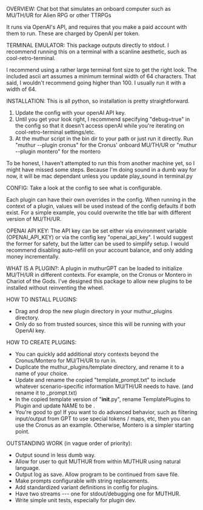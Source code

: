 OVERVIEW:
Chat bot that simulates an onboard computer such as MU/TH/UR for Alien RPG or other TTRPGs

It runs via OpenAI's API, and requires that you make a paid account with them to run. These are charged by OpenAI per token.

TERMINAL EMULATOR:
This package outputs directly to stdout. I recommend running this on a terminal with a scanline aesthetic, such as cool-retro-terminal.

I recommend using a rather large terminal font size to get the right look. The included ascii art assumes a minimum terminal width of 64 characters. That said, I wouldn't recommend going higher than 100. I usually run it with a width of 64.

INSTALLATION:
This is all python, so installation is pretty straightforward.

1) Update the config with your openAI API key.
2) Until you get your look right, I recommend specifying "debug=true" in the config so that it doesn't access openAI while you're iterating on cool-retro-terminal settings/etc.
3) At the muthur script in the bin dir to your path or just run it directly. Run "muthur --plugin cronus" for the Cronus' onboard MU/TH/UR or "muthur --plugin montero" for the montero

To be honest, I haven't attempted to run this from another machine yet, so I might have missed some steps. Because I'm doing sound in a dumb way for now, it will be mac dependant unless you update play_sound in terminal.py

CONFIG:
Take a look at the config to see what is configurable.

Each plugin can have their own overrides in the config. When running in the context of a plugin, values will be used instead of the config defaults if both exist. For a simple example, you could overwrite the title bar with different version of MU/TH/UR.

OPENAI API KEY:
The API key can be set either via environment variable (OPENAI_API_KEY) or via the config key "openai_api_key". I would suggest the former for safety, but the latter can be used to simplify setup. I would recommend disabling auto-refill on your account balance, and only adding money incrementally.

WHAT IS A PLUGIN?:
A plugin in muthurGPT can be loaded to initialize MU/TH/UR in different contexts. For example, on the Cronus or Montero in Chariot of the Gods. I've designed this package to allow new plugins to be installed without reinventing the wheel.

HOW TO INSTALL PLUGINS:
- Drag and drop the new plugin directory in your muthur_plugins directory.
- Only do so from trusted sources, since this will be running with your OpenAI key.

HOW TO CREATE PLUGINS:
- You can quickly add additional story contexts beyond the Cronus/Montero for MU/TH/UR to run in.
- Duplicate the muthur_plugins/template directory, and rename it to a name of your choice.
- Update and rename the copied "template_prompt.txt" to include whatever scenario-specific information MU/TH/UR needs to have. (and rename it to <YOURNAME>_prompt.txt)
- In the copied template version of "__init__.py", rename TemplatePlugins to <YOURNAME>Plugin and update NAME to be <YOURNAME>.
- You're good to go! If you want to do advanced behavior, such as filtering input/output from GPT to use special tokens / maps, etc, then you can use the Cronus as an example. Otherwise, Montero is a simpler starting point.

OUTSTANDING WORK (in vague order of priority):
- Output sound in less dumb way.
- Allow for user to quit MUTHUR from within MUTHUR using natural language.
- Output log as save. Allow program to be continued from save file.
- Make prompts configurable with string replacements.
- Add standardized variant definitions in config for plugins.
- Have two streams --- one for stdout/debugging one for MUTHUR.
- Write simple unit tests, especially for plugin dev.
